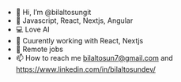 - 👋 Hi, I’m @bilaltosungit
- 👀 Javascript, React, Nextjs, Angular
- 💻 Love AI
- 🌱 Cuurently working with React, Nextjs
- 💞️ Remote jobs
- 📫 How to reach me bilaltosun7@gmail.com and https://www.linkedin.com/in/bilaltosundev/

<!---
bilaltosungit/bilaltosungit is a ✨ special ✨ repository because its `README.md` (this file) appears on your GitHub profile.
You can click the Preview link to take a look at your changes.
--->
